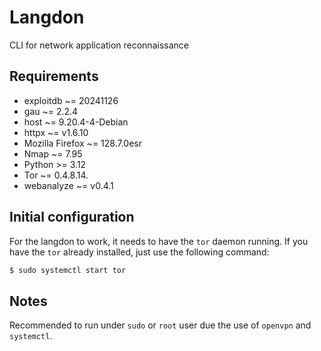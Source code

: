 # Langdon

CLI for network application reconnaissance

## Requirements

- exploitdb ~= 20241126
- gau ~= 2.2.4
- host ~= 9.20.4-4-Debian
- httpx ~= v1.6.10
- Mozilla Firefox ~= 128.7.0esr
- Nmap ~= 7.95
- Python >= 3.12
- Tor ~= 0.4.8.14.
- webanalyze ~= v0.4.1

## Initial configuration

For the langdon to work, it needs to have the `tor` daemon running. If you have the `tor` already installed, just use the following command:
```bash
$ sudo systemctl start tor
```

## Notes

Recommended to run under `sudo` or `root` user due the use of `openvpn` and `systemctl`.

